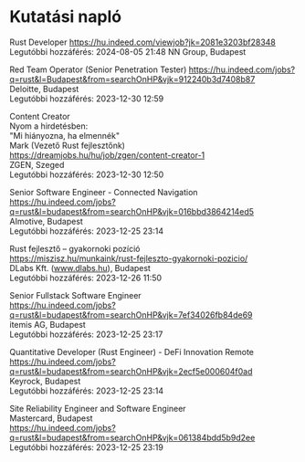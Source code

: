 # Kutatási napló

Rust Developer
https://hu.indeed.com/viewjob?jk=2081e3203bf28348
Legutóbbi hozzáférés: 2024-08-05 21:48
NN Group, Budapest

Red Team Operator (Senior Penetration Tester)
https://hu.indeed.com/jobs?q=rust&l=Budapest&from=searchOnHP&vjk=912240b3d7408b87 \
Deloitte, Budapest\
Legutóbbi hozzáférés: 2023-12-30 12:59

Content Creator\
Nyom a hirdetésben:\
"Mi hiányozna, ha elmennék"\
Mark (Vezető Rust fejlesztőnk)\
https://dreamjobs.hu/hu/job/zgen/content-creator-1 \
ZGEN, Szeged\
Legutóbbi hozzáférés: 2023-12-30 12:50

Senior Software Engineer - Connected Navigation\
https://hu.indeed.com/jobs?q=rust&l=budapest&from=searchOnHP&vjk=016bbd3864214ed5 \
AImotive, Budapest \
Legutóbbi hozzáférés: 2023-12-25 23:14

Rust fejlesztő – gyakornoki pozíció\
https://miszisz.hu/munkaink/rust-fejleszto-gyakornoki-pozicio/ \
DLabs Kft. (www.dlabs.hu), Budapest\
Legutóbbi hozzáférés: 2023-12-26 11:50

Senior Fullstack Software Engineer\
https://hu.indeed.com/jobs?q=rust&l=budapest&from=searchOnHP&vjk=7ef34026fb84de69 \
itemis AG, Budapest\
Legutóbbi hozzáférés: 2023-12-25 23:17

Quantitative Developer (Rust Engineer) - DeFi Innovation Remote\
https://hu.indeed.com/jobs?q=rust&l=budapest&from=searchOnHP&vjk=2ecf5e000604f0ad \
Keyrock, Budapest\
Legutóbbi hozzáférés: 2023-12-25 23:14

Site Reliability Engineer and Software Engineer\
Mastercard, Budapest\
https://hu.indeed.com/jobs?q=rust&l=budapest&from=searchOnHP&vjk=061384bdd5b9d2ee \
Legutóbbi hozzáférés: 2023-12-25 23:19
